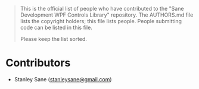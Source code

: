 > This is the official list of people who have contributed to the "Sane Development WPF Controls Library" repository. The AUTHORS.md file lists the copyright holders; this file lists people.
> People submitting code can be listed in this file.
>
> Please keep the list sorted.

# Contributors

- Stanley Sane (<stanleysane@gmail.com>)
